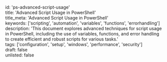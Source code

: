 id: 'ps-advanced-script-usage'  
title: 'Advanced Script Usage in PowerShell'  
title_meta: 'Advanced Script Usage in PowerShell'  
keywords: ['scripting', 'automation', 'variables', 'functions', 'errorhandling']  
description: 'This document explores advanced techniques for script usage in PowerShell, including the use of variables, functions, and error handling to create efficient and robust scripts for various tasks.'  
tags: ['configuration', 'setup', 'windows', 'performance', 'security']  
draft: false  
unlisted: false  



